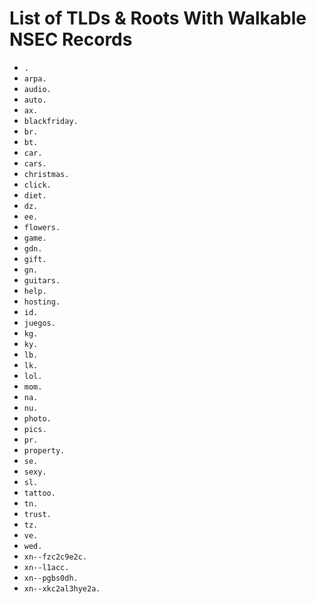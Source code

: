 # List of TLDs & Roots With Walkable NSEC Records

* `.`
* `arpa.`
* `audio.`
* `auto.`
* `ax.`
* `blackfriday.`
* `br.`
* `bt.`
* `car.`
* `cars.`
* `christmas.`
* `click.`
* `diet.`
* `dz.`
* `ee.`
* `flowers.`
* `game.`
* `gdn.`
* `gift.`
* `gn.`
* `guitars.`
* `help.`
* `hosting.`
* `id.`
* `juegos.`
* `kg.`
* `ky.`
* `lb.`
* `lk.`
* `lol.`
* `mom.`
* `na.`
* `nu.`
* `photo.`
* `pics.`
* `pr.`
* `property.`
* `se.`
* `sexy.`
* `sl.`
* `tattoo.`
* `tn.`
* `trust.`
* `tz.`
* `ve.`
* `wed.`
* `xn--fzc2c9e2c.`
* `xn--l1acc.`
* `xn--pgbs0dh.`
* `xn--xkc2al3hye2a.`
